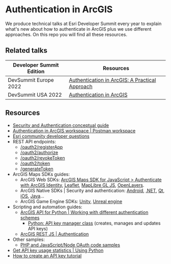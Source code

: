 # Authentication in ArcGIS

We produce technical talks at Esri Developer Summit every year to explain what's new about how to authenticate in ArcGIS plus we use different approaches. On this repo you will find all these resources.

## Related talks

|Developer Summit Edition|Resources|
|---|---|
|DevSummit Europe 2022|[Authentication in ArcGIS: A Practical Approach](./devsummit-europe-22)|
|DevSummit USA 2022|[Authentication in ArcGIS](./devsummit-palm-sprints-22)|


## Resources

* [Security and Authentication conceptual guide](https://developers.arcgis.com/documentation/mapping-apis-and-services/security/)
* [Authentication in ArcGIS workspace | Postman workspace](https://www.postman.com/arcgis-developer/workspace/3e1be892-6475-4b95-b880-d713856e4180/overview)
* [Esri community developer questions](https://community.esri.com/t5/forums/tagdetailpage/tag-cloud-grouping/message/tag-cloud-style/frequent/message-scope/core-node/board-id/arcgis-rest-api-questions/user-scope/all/tag-scope/single/tag-id/3197/timerange/all/tag-visibility-scope/public)
* REST API endpoints:
  * [/oauth2/registerApp](https://developers.arcgis.com/rest/users-groups-and-items/register-app.htm)
  * [/oauth2/authorize](https://developers.arcgis.com/rest/users-groups-and-items/authorize.htm)
  * [/oauth2/revokeToken](https://developers.arcgis.com/rest/users-groups-and-items/revoke-token.htm)
  * [/oauth2/token](https://developers.arcgis.com/rest/users-groups-and-items/token.htm)
  * [/generateToken](https://developers.arcgis.com/rest/users-groups-and-items/generate-token.htm)
* ArcGIS Maps SDKs guides:
  * ArcGIS Web SDKs: [ArcGIS Maps SDK for JavaScript > Authenticate with ArcGIS Identity](https://developers.arcgis.com/javascript/latest/authenticate-with-an-arcgis-identity/), [Leaflet](https://developers.arcgis.com/esri-leaflet/authentication/apikeys/), [MapLibre GL JS](https://developers.arcgis.com/maplibre-gl-js/authentication/apikeys/), [OpenLayers](https://developers.arcgis.com/openlayers/authentication/apikeys/).
  * ArcGIS Native SDKs | Security and authentication: [Android](https://developers.arcgis.com/android/security-and-authentication/), [.NET](https://developers.arcgis.com/net/security-and-authentication/), [Qt](https://developers.arcgis.com/qt/security-and-authentication/), [iOS](https://developers.arcgis.com/ios/security-and-authentication/), [Java](https://developers.arcgis.com/java/security-and-authentication/)...
  * ArcGIS Game Engine SDKs: [Unity](https://developers.arcgis.com/unity/authentication/), [Unreal engine](https://developers.arcgis.com/unreal-engine/authentication/)
* Scripting and automation guides:
  * [ArcGIS API for Python | Working with different authentication schemes](https://developers.arcgis.com/python/guide/working-with-different-authentication-schemes/)
    * [Python: API key manager class](https://developers.arcgis.com/python/api-reference/arcgis.gis.toc.html#apikeymanager) (creates, manages and updates API keys)
  * [ArcGIS REST JS | Authentication](https://developers.arcgis.com/arcgis-rest-js/authentication/)
* Other samples:
  * [PHP and JavaScript/Node OAuth code samples](https://github.com/esri-es/arcgis-oauth-samples)
* [Get API key usage statistics | Using Python](https://github.com/esrinederland/CoolScripts/tree/main/BillingAPI)
* [How to create an API key tutorial](https://developers.arcgis.com/documentation/mapping-apis-and-services/security/tutorials/create-and-manage-an-api-key/)